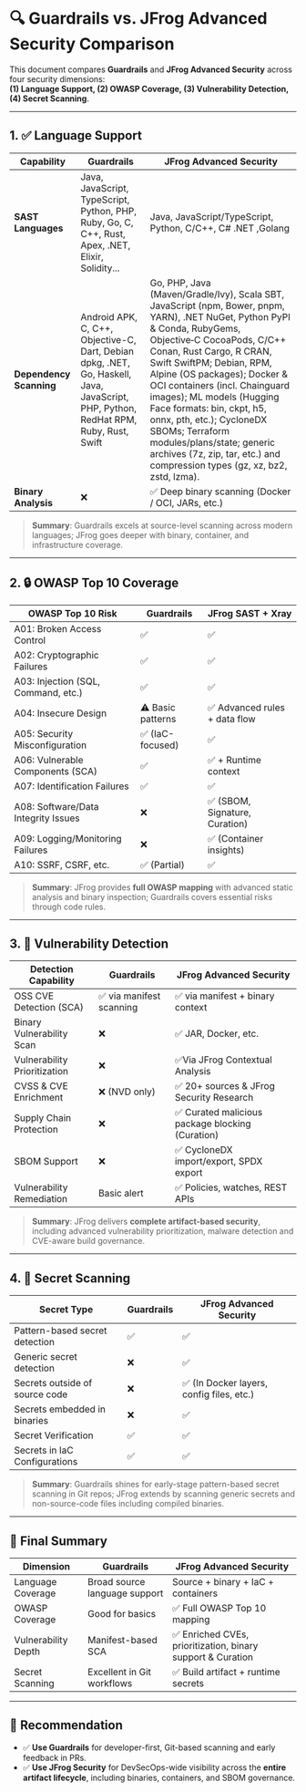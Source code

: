 # 🔍 Guardrails vs. JFrog Advanced Security Comparison

This document compares **Guardrails** and **JFrog Advanced Security** across four security dimensions:  
**(1) Language Support, (2) OWASP Coverage, (3) Vulnerability Detection, (4) Secret Scanning**.

---

## 1. ✅ Language Support

| Capability              | Guardrails                                                   | JFrog Advanced Security                                      |
| ----------------------- | ------------------------------------------------------------ | ------------------------------------------------------------ |
| **SAST Languages**      | Java, JavaScript, TypeScript, Python, PHP, Ruby, Go, C, C++, Rust, Apex, .NET, Elixir, Solidity... | Java, JavaScript/TypeScript, Python,  C/C++, C# .NET ,Golang |
| **Dependency Scanning** | Android APK, C, C++, Objective-C, Dart, Debian dpkg, .NET, Go, Haskell, Java, JavaScript, PHP, Python, RedHat RPM, Ruby, Rust, Swift | Go, PHP, Java (Maven/Gradle/Ivy), Scala SBT, JavaScript (npm, Bower, pnpm, YARN), .NET NuGet, Python PyPI & Conda, RubyGems, Objective‑C CocoaPods, C/C++ Conan, Rust Cargo, R CRAN, Swift SwiftPM; Debian, RPM, Alpine (OS packages); Docker & OCI containers (incl. Chainguard images); ML models (Hugging Face formats: bin, ckpt, h5, onnx, pth, etc.); CycloneDX SBOMs; Terraform modules/plans/state; generic archives (7z, zip, tar, etc.) and compression types (gz, xz, bz2, zstd, lzma). |
| **Binary Analysis**     | ❌                                                            | ✅ Deep binary scanning (Docker / OCI, JARs, etc.)      |

> **Summary**: Guardrails excels at source-level scanning across modern languages; JFrog goes deeper with binary, container, and infrastructure coverage.

---

## 2. 🔒 OWASP Top 10 Coverage

| OWASP Top 10 Risk                   | Guardrails       | JFrog SAST + Xray             |
| ----------------------------------- | ---------------- | ----------------------------- |
| A01: Broken Access Control          | ✅                | ✅                             |
| A02: Cryptographic Failures         | ✅                | ✅                             |
| A03: Injection (SQL, Command, etc.) | ✅                | ✅                             |
| A04: Insecure Design                | ⚠️ Basic patterns | ✅ Advanced rules + data flow  |
| A05: Security Misconfiguration      | ✅ (IaC-focused)  | ✅                             |
| A06: Vulnerable Components (SCA)    | ✅                | ✅ + Runtime context           |
| A07: Identification Failures        | ✅                | ✅                             |
| A08: Software/Data Integrity Issues | ❌                | ✅ (SBOM, Signature, Curation) |
| A09: Logging/Monitoring Failures    | ❌                | ✅ (Container insights)        |
| A10: SSRF, CSRF, etc.               | ✅ (Partial)      | ✅                             |

> **Summary**: JFrog provides **full OWASP mapping** with advanced static analysis and binary inspection; Guardrails covers essential risks through code rules.

---

## 3. 🧬 Vulnerability Detection

| Detection Capability         | Guardrails              | JFrog Advanced Security                         |
| ---------------------------- | ----------------------- | ----------------------------------------------- |
| OSS CVE Detection (SCA)      | ✅ via manifest scanning | ✅ via manifest + binary context                 |
| Binary Vulnerability Scan    | ❌                       | ✅ JAR, Docker, etc.                        |
| Vulnerability Prioritization | ❌                       | ✅Via JFrog Contextual Analysis                  |
| CVSS & CVE Enrichment        | ❌ (NVD only)            | ✅ 20+ sources & JFrog Security Research         |
| Supply Chain Protection      | ❌                       | ✅ Curated malicious package blocking (Curation) |
| SBOM Support                 | ❌                       | ✅ CycloneDX import/export, SPDX export          |
| Vulnerability Remediation    | Basic alert             | ✅ Policies, watches, REST APIs                  |

> **Summary**: JFrog delivers **complete artifact-based security**, including advanced vulnerability  prioritization, malware detection and CVE-aware build governance.

---

## 4. 🔑 Secret Scanning

| Secret Type                    | Guardrails | JFrog Advanced Security                  |
| ------------------------------ | ---------- | ---------------------------------------- |
| Pattern-based secret detection | ✅          | ✅                                        |
| Generic secret detection       | ❌          | ✅                                        |
| Secrets outside of source code | ❌          | ✅ (In Docker layers, config files, etc.) |
| Secrets embedded in binaries   | ❌          | ✅                                        |
| Secret Verification            | ✅          | ✅                                        |
| Secrets in IaC Configurations  | ✅          | ✅                                        |

> **Summary**: Guardrails shines for early-stage pattern-based secret scanning in Git repos; JFrog extends by scanning generic secrets and non-source-code files including compiled binaries.

---

## 🎯 Final Summary

| Dimension           | Guardrails                    | JFrog Advanced Security                                    |
| ------------------- | ----------------------------- | ---------------------------------------------------------- |
| Language Coverage   | Broad source language support | Source + binary + IaC + containers                         |
| OWASP Coverage      | Good for basics               | ✅ Full OWASP Top 10 mapping                                |
| Vulnerability Depth | Manifest-based SCA            | ✅ Enriched CVEs, prioritization, binary support & Curation |
| Secret Scanning     | Excellent in Git workflows    | ✅ Build artifact + runtime secrets                         |

---

## 📌 Recommendation

- ✅ **Use Guardrails** for developer-first, Git-based scanning and early feedback in PRs.
- ✅ **Use JFrog Security** for DevSecOps-wide visibility across the **entire artifact lifecycle**, including binaries, containers, and SBOM governance.